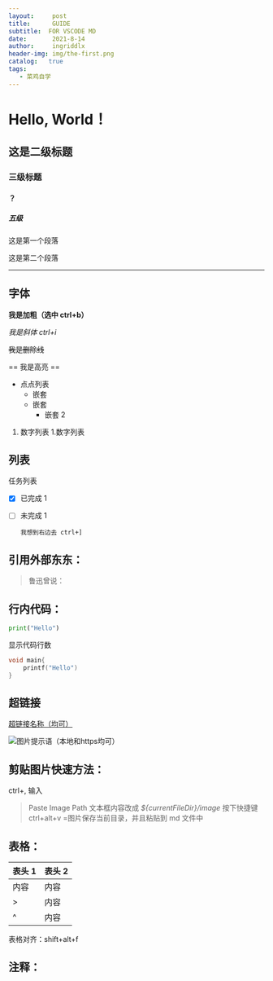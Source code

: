 ```yaml
---
layout:     post
title:      GUIDE
subtitle:  FOR VSCODE MD
date:       2021-8-14
author:     ingriddlx
header-img: img/the-first.png
catalog:   true
tags:
   - 菜鸡自学
---
```



# Hello, World！

## 这是二级标题

### 三级标题

#### ？

##### 五级

这是第一个段落

这是第二个段落

---

## 字体

**我是加粗（选中 ctrl+b）**

_我是斜体 ctrl+i_

~~我是删除线~~

== 我是高亮 ==

- 点点列表
  - 嵌套
  - 嵌套
    - 嵌套 2

1. 数字列表 1.数字列表

## 列表

任务列表

- [x] 已完成 1
- [ ] 未完成 1

      我想到右边去 ctrl+]

## 引用外部东东：

> 鲁迅曾说：

## 行内代码：

```python
print("Hello")
```

显示代码行数

```C {.line-numbers}
void main{
    printf("Hello")
}
```

## 超链接

[超链接名称（均可）](链接地址)

![图片提示语（本地和https均可）](图片地址)

## 剪贴图片快速方法：

ctrl+,
输入

> Paste Image Path
> 文本框内容改成 _${currentFileDir}/image_
> 按下快捷键 ctrl+alt+v =图片保存当前目录，并且粘贴到 md 文件中

## 表格：

| 表头 1 | 表头 2 |
| ------ | ------ |
| 内容   | 内容   |
| >      | 内容   |
| ^      | 内容   |

表格对齐：shift+alt+f

## 注释：

<!--小透明 -->
<!-- 多行
小透明 -->

